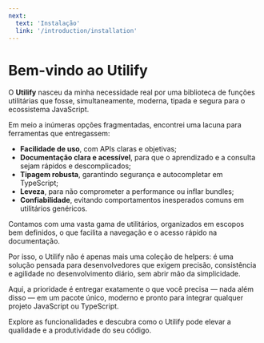 ```yaml
---
next:
  text: 'Instalação'
  link: '/introduction/installation'
---
```


# Bem-vindo ao Utilify

O **Utilify** nasceu da minha necessidade real por uma biblioteca de funções utilitárias que fosse, simultaneamente, moderna, tipada e segura para o ecossistema JavaScript.

Em meio a inúmeras opções fragmentadas, encontrei uma lacuna para ferramentas que entregassem:

- **Facilidade de uso**, com APIs claras e objetivas;  
- **Documentação clara e acessível**, para que o aprendizado e a consulta sejam rápidos e descomplicados;  
- **Tipagem robusta**, garantindo segurança e autocompletar em TypeScript;  
- **Leveza**, para não comprometer a performance ou inflar bundles;  
- **Confiabilidade**, evitando comportamentos inesperados comuns em utilitários genéricos.

Contamos com uma vasta gama de utilitários, organizados em escopos bem definidos, o que facilita a navegação e o acesso rápido na documentação.

Por isso, o Utilify não é apenas mais uma coleção de helpers: é uma solução pensada para desenvolvedores que exigem precisão, consistência e agilidade no desenvolvimento diário, sem abrir mão da simplicidade.

Aqui, a prioridade é entregar exatamente o que você precisa — nada além disso — em um pacote único, moderno e pronto para integrar qualquer projeto JavaScript ou TypeScript.

Explore as funcionalidades e descubra como o Utilify pode elevar a qualidade e a produtividade do seu código.